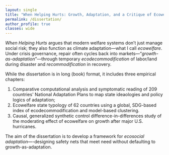 ```yaml
---
layout: single
title: "When Helping Hurts: Growth, Adaptation, and a Critique of Ecowelfare"
permalink: /dissertation/
author_profile: true
classes: wide
---
```


*When Helping Hurts* argues that modern welfare systems don’t just manage social risk; they also function as climate adaptation—what I call *ecowelfare*. Under crisis governance, repair often cycles back into markets—“*growth-as-adaptation*”—through temporary *ecodecommodification* of labor/land during disaster and *recommodification* in recovery.

While the dissertation is in long (book) format, it includes three empirical chapters:
1. Comparative computational analysis and symptomatic reading of 209 countries' National Adaptation Plans to map state ideaologies and policy logics of adaptation;
2. Ecowelfare state typology of 62 countries using a global, SDG-based index of ecodecommodification and model-based clustering.
3. Causal, generalized synthetic control difference-in-differences study of the moderating effect of ecowelfare on growth after major U.S. hurricanes.

The aim of the dissertation is to develop a framework for *ecosocial adaptation*—-designing safety nets that meet need without defaulting to growth-as-adaptation.

